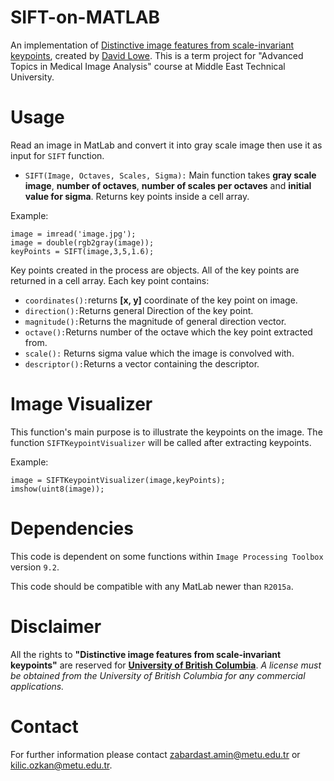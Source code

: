 # SIFT-on-MATLAB
An implementation of [Distinctive image features from scale-invariant keypoints](https://scholar.google.com/citations?view_op=view_citation&hl=en&user=8vs5HGYAAAAJ&citation_for_view=8vs5HGYAAAAJ:u_35RYKgDlwC), created by [David Lowe](https://scholar.google.com/citations?user=8vs5HGYAAAAJ). This is a term project for "Advanced Topics in Medical Image Analysis" course at Middle East Technical University.
# Usage
Read an image in MatLab and convert it into gray scale image then use it as input for `SIFT` function.
- `SIFT(Image, Octaves, Scales, Sigma):` Main function takes **gray scale image**, **number of octaves**, **number of scales per octaves** and **initial value for sigma**. Returns key points inside a cell array.

Example:
```
image = imread('image.jpg');
image = double(rgb2gray(image));
keyPoints = SIFT(image,3,5,1.6);
```
Key points created in the process are objects. All of the key points are returned in a cell array. Each key point contains:
- `coordinates():`returns **[x, y]** coordinate of the key point on image.
- `direction():`Returns general Direction of the key point.
- `magnitude():`Returns the magnitude of general direction vector.
- `octave():`Returns number of the octave which the key point extracted from.
- `scale():` Returns sigma value which the image is convolved with.
- `descriptor():`Returns a vector containing the descriptor.
# Image Visualizer
This function's main purpose is to illustrate the keypoints on the image. The function `SIFTKeypointVisualizer` will be called after extracting keypoints.

Example:
```
image = SIFTKeypointVisualizer(image,keyPoints);
imshow(uint8(image));
```
# Dependencies
This code is dependent on some functions within `Image Processing Toolbox` version `9.2`.

This code should be compatible with any MatLab newer than `R2015a`.

# Disclaimer
All the rights to **"Distinctive image features from scale-invariant keypoints"** are reserved for **[University of British Columbia](http://www.cs.ubc.ca/~lowe/keypoints/)**. *A license must be obtained from the University of British Columbia for any commercial applications.*
# Contact
For further information please contact [zabardast.amin@metu.edu.tr](mailto:zabardast.amin@metu.edu.tr) or [kilic.ozkan@metu.edu.tr](mailto:kilic.ozkan@metu.edu.tr).